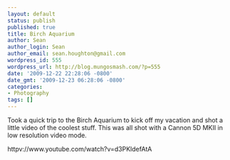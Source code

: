 ```yaml
---
layout: default
status: publish
published: true
title: Birch Aquarium
author: Sean
author_login: Sean
author_email: sean.houghton@gmail.com
wordpress_id: 555
wordpress_url: http://blog.mungosmash.com/?p=555
date: '2009-12-22 22:28:06 -0800'
date_gmt: '2009-12-23 06:28:06 -0800'
categories:
- Photography
tags: []
---
```

<p>Took a quick trip to the Birch Aquarium to kick off my vacation and shot a little video of the coolest stuff.  This was all shot with a Cannon 5D MKII in low resolution video mode.</p>
<p>httpv://www.youtube.com/watch?v=d3PKldefAtA</p>
